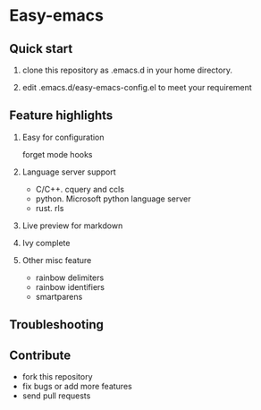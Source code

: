 # Easy-emacs

## Quick start

  1. clone this repository as .emacs.d in your home directory.
  
  2. edit .emacs.d/easy-emacs-config.el to meet your requirement
  
## Feature highlights

  1. Easy for configuration
     
	 forget mode hooks
	 
  2. Language server support
     - C/C++. cquery and ccls
	 - python. Microsoft python language server
	 - rust. rls
	 
  3. Live preview for markdown
  
  4. Ivy complete
  
  5. Other misc feature 
     - rainbow delimiters
	 - rainbow identifiers
	 - smartparens
	 
## Troubleshooting

## Contribute

  - fork this repository
  - fix bugs or add more features
  - send pull requests
